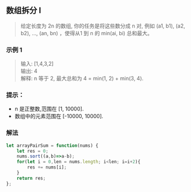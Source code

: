 
## 数组拆分 I
> 给定长度为 2n 的数组, 你的任务是将这些数分成 n 对, 例如 (a1, b1), (a2, b2), ..., (an, bn) ，使得从1 到 n 的 min(ai, bi) 总和最大。

### 示例 1
> 输入: [1,4,3,2]         
> 输出: 4     
> 解释: n 等于 2, 最大总和为 4 = min(1, 2) + min(3, 4).          
     

### 提示：
+ n 是正整数,范围在 [1, 10000].
+ 数组中的元素范围在 [-10000, 10000].

### 解法
```javascript 1.8
let arrayPairSum = function(nums) {
    let res = 0;
    nums.sort((a,b)=>a-b);
    for(let i = 0,len = nums.length; i<len; i=i+2){
        res += nums[i];
    }
    return res;
};
```
